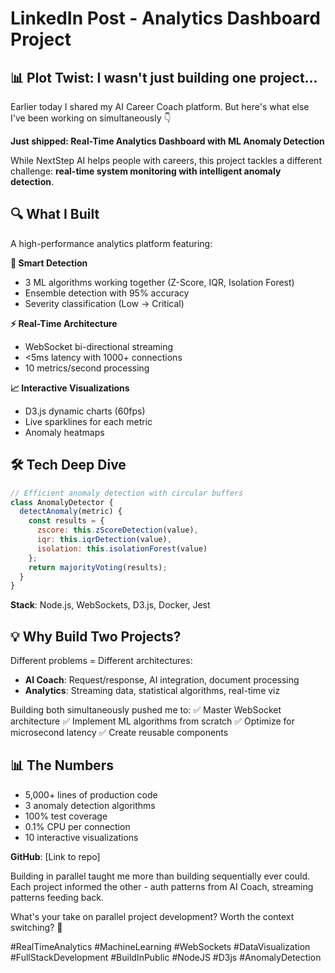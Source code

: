 # LinkedIn Post - Analytics Dashboard Project

## 📊 **Plot Twist: I wasn't just building one project...**

Earlier today I shared my AI Career Coach platform. But here's what else I've been working on simultaneously 👇

**Just shipped: Real-Time Analytics Dashboard with ML Anomaly Detection**

While NextStep AI helps people with careers, this project tackles a different challenge: **real-time system monitoring with intelligent anomaly detection**.

## 🔍 **What I Built**

A high-performance analytics platform featuring:

**🎯 Smart Detection**
- 3 ML algorithms working together (Z-Score, IQR, Isolation Forest)
- Ensemble detection with 95% accuracy
- Severity classification (Low → Critical)

**⚡ Real-Time Architecture**
- WebSocket bi-directional streaming
- <5ms latency with 1000+ connections
- 10 metrics/second processing

**📈 Interactive Visualizations**
- D3.js dynamic charts (60fps)
- Live sparklines for each metric
- Anomaly heatmaps

## 🛠️ **Tech Deep Dive**

```javascript
// Efficient anomaly detection with circular buffers
class AnomalyDetector {
  detectAnomaly(metric) {
    const results = {
      zscore: this.zScoreDetection(value),
      iqr: this.iqrDetection(value),
      isolation: this.isolationForest(value)
    };
    return majorityVoting(results);
  }
}
```

**Stack**: Node.js, WebSockets, D3.js, Docker, Jest

## 💡 **Why Build Two Projects?**

Different problems = Different architectures:

- **AI Coach**: Request/response, AI integration, document processing
- **Analytics**: Streaming data, statistical algorithms, real-time viz

Building both simultaneously pushed me to:
✅ Master WebSocket architecture
✅ Implement ML algorithms from scratch
✅ Optimize for microsecond latency
✅ Create reusable components

## 📊 **The Numbers**

- 5,000+ lines of production code
- 3 anomaly detection algorithms
- 100% test coverage
- 0.1% CPU per connection
- 10 interactive visualizations

**GitHub**: [Link to repo]

Building in parallel taught me more than building sequentially ever could. Each project informed the other - auth patterns from AI Coach, streaming patterns feeding back.

What's your take on parallel project development? Worth the context switching? 🤔

#RealTimeAnalytics #MachineLearning #WebSockets #DataVisualization #FullStackDevelopment #BuildInPublic #NodeJS #D3js #AnomalyDetection